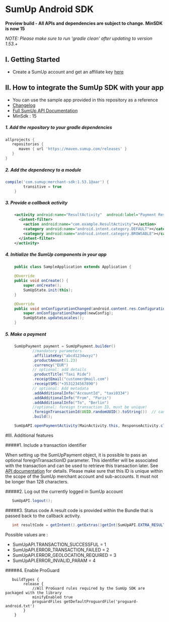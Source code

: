 # SumUp Android SDK

**Preview build - All APIs and dependencies are subject to change. MinSDK is now 15**

_NOTE: Please make sure to run 'gradle clean' after updating to version 1.53.+_

## I. Getting Started
* Create a SumUp account and get an affiliate key [here](https://me.sumup.com/integration-tools)

## II. How to integrate the SumUp SDK with your app
* You can use the sample app provided in this repository as a reference
* [Changelog](https://github.com/sumup/Android-MerchantSDK/blob/master/CHANGELOG.md)
* [Full SumUp API Documentation](https://sumup.com/integration)
* MinSdk : 15

##### 1. Add the repository to your gradle dependencies
```groovy
allprojects {
   repositories {
      maven { url 'https://maven.sumup.com/releases' }
   }
}
```

##### 2. Add the dependency to a module 
```groovy
compile('com.sumup:merchant-sdk:1.53.1@aar') {
        transitive = true
    }
```

##### 3. Provide a callback activity
```xml
	<activity android:name="ResultActivity"  android:label="Payment Result">
	  <intent-filter>
	    <action android:name="com.example.ResultActivity"></action>
	    <category android:name="android.intent.category.DEFAULT"></category>
	    <category android:name="android.intent.category.BROWSABLE"></category>
	  </intent-filter>
	</activity>
```
	
##### 4. Initialize the SumUp components in your app
```java
	public class SampleApplication extends Application {
	
	@Override
	public void onCreate() {
		super.onCreate();
		SumUpState.init(this);
	}

	@Override
	public void onConfigurationChanged(android.content.res.Configuration newConfig) {
		super.onConfigurationChanged(newConfig);
		SumUpState.updateLocales();
	}
```

##### 5. Make a payment
```java
    SumUpPayment payment = SumUpPayment.builder()
            //mandatory parameters
            .affiliateKey("abcd1234wxyz")
            .productAmount(1.23)
            .currency("EUR")
            // optional: add details
            .productTitle("Taxi Ride")
            .receiptEmail("customer@mail.com")
            .receiptSMS("+3531234567890")
            // optional: Add metadata
            .addAdditionalInfo("AccountId", "taxi0334")
            .addAdditionalInfo("From", "Paris")
            .addAdditionalInfo("To", "Berlin")
            //optional: foreign transaction ID, must be unique!
            .foreignTransactionId(UUID.randomUUID().toString())  // can not exceed 128 chars
            .build();

    SumUpAPI.openPaymentActivity(MainActivity.this, ResponseActivity.class, payment);
```

#III. Additional features

#####1. Include a transaction identifier

When setting up the SumUpPayment object, it is possible to pass an optional foreignTransactionID parameter. This identifier will be associated with the transaction and can be used to retrieve this transaction later. See [API documentation](https://sumup.com/integration#transactionReportingAPIs) for details. Please make sure that this ID is unique within the scope of the SumUp merchant account and sub-accounts. It must not be longer than 128 characters.

#####2. Log out the currently logged in SumUp account
 ```java 
 	SumUpAPI.logout();
 ```

#####3. Status code
A result code is provided within the Bundle that is passed back to the callback activity.

 ```java 
 	int resultCode = getIntent().getExtras()getInt(SumUpAPI.EXTRA_RESULT_CODE);
 ```
 
Possible values are : 

* SumUpAPI.TRANSACTION_SUCCESSFUL = 1
* SumUpAPI.ERROR_TRANSACTION_FAILED = 2
* SumUpAPI.ERROR_GEOLOCATION_REQUIRED = 3
* SumUpAPI.ERROR_INVALID_PARAM = 4


#####4. Enable ProGuard	
```grovy
   buildTypes {
        release {
            //All ProGuard rules required by the SumUp SDK are packaged with the library
            minifyEnabled true
            proguardFiles getDefaultProguardFile('proguard-android.txt')
        }
    }
```
